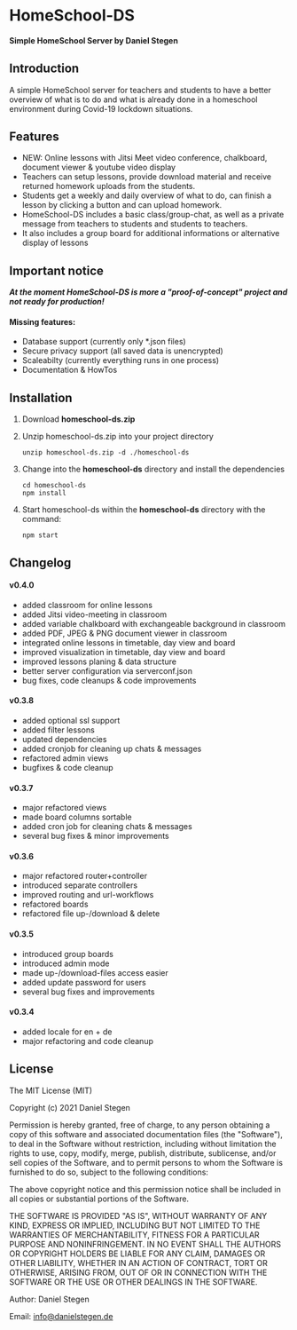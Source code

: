 # HomeSchool-DS #
#### Simple HomeSchool Server by Daniel Stegen ####

## Introduction ##

A simple HomeSchool server for teachers and students to have a better overview of what is to do and what is already done in a homeschool environment during Covid-19 lockdown situations.

## Features ##

- NEW: Online lessons with Jitsi Meet video conference, chalkboard, document viewer & youtube video display
- Teachers can setup lessons, provide download material and receive returned homework uploads from the students.
- Students get a weekly and daily overview of what to do, can finish a lesson by clicking a button and can upload homework.
- HomeSchool-DS includes a basic class/group-chat, as well as a private message from teachers to students and students to teachers.
- It also includes a group board for additional informations or alternative display of lessons

## Important notice ##
***At the moment HomeSchool-DS is more a "proof-of-concept" project and not ready for production!***

#### Missing features: ####
- Database support (currently only *.json files)
- Secure privacy support (all saved data is unencrypted)
- Scaleabilty (currently everything runs in one process)
- Documentation & HowTos


## Installation ##

1. Download **homeschool-ds.zip**

2. Unzip homeschool-ds.zip into your project directory

   ```
   unzip homeschool-ds.zip -d ./homeschool-ds
   ```

3. Change into the **homeschool-ds** directory and install the dependencies

   ```
   cd homeschool-ds
   npm install
   ```

4. Start homeschool-ds within the **homeschool-ds** directory with the command:

   ```
   npm start
   ```


## Changelog ##

#### v0.4.0 ####
- added classroom for online lessons
- added Jitsi video-meeting in classroom
- added variable chalkboard with exchangeable background in classroom
- added PDF, JPEG & PNG document viewer in classroom
- integrated online lessons in timetable, day view and board
- improved visualization in timetable, day view and board
- improved lessons planing & data structure
- better server configuration via serverconf.json
- bug fixes, code cleanups & code improvements

#### v0.3.8 ####
- added optional ssl support
- added filter lessons
- updated dependencies
- added cronjob for cleaning up chats & messages
- refactored admin views
- bugfixes & code cleanup

#### v0.3.7 ####
- major refactored views
- made board columns sortable
- added cron job for cleaning chats & messages
- several bug fixes & minor improvements

#### v0.3.6 ####
- major refactored router+controller
- introduced separate controllers
- improved routing and url-workflows
- refactored boards
- refactored file up-/download & delete

#### v0.3.5 ####
- introduced group boards
- introduced admin mode
- made up-/download-files access easier
- added update password for users
- several bug fixes and improvements

#### v0.3.4 ####
- added locale for en + de
- major refactoring and code cleanup


## License ##

The MIT License (MIT)

Copyright (c) 2021 Daniel Stegen

Permission is hereby granted, free of charge, to any person obtaining a copy
of this software and associated documentation files (the "Software"), to deal
in the Software without restriction, including without limitation the rights
to use, copy, modify, merge, publish, distribute, sublicense, and/or sell
copies of the Software, and to permit persons to whom the Software is
furnished to do so, subject to the following conditions:

The above copyright notice and this permission notice shall be included in all
copies or substantial portions of the Software.

THE SOFTWARE IS PROVIDED "AS IS", WITHOUT WARRANTY OF ANY KIND, EXPRESS OR
IMPLIED, INCLUDING BUT NOT LIMITED TO THE WARRANTIES OF MERCHANTABILITY,
FITNESS FOR A PARTICULAR PURPOSE AND NONINFRINGEMENT. IN NO EVENT SHALL THE
AUTHORS OR COPYRIGHT HOLDERS BE LIABLE FOR ANY CLAIM, DAMAGES OR OTHER
LIABILITY, WHETHER IN AN ACTION OF CONTRACT, TORT OR OTHERWISE, ARISING FROM,
OUT OF OR IN CONNECTION WITH THE SOFTWARE OR THE USE OR OTHER DEALINGS IN THE
SOFTWARE.

Author: Daniel Stegen

Email: info@danielstegen.de

